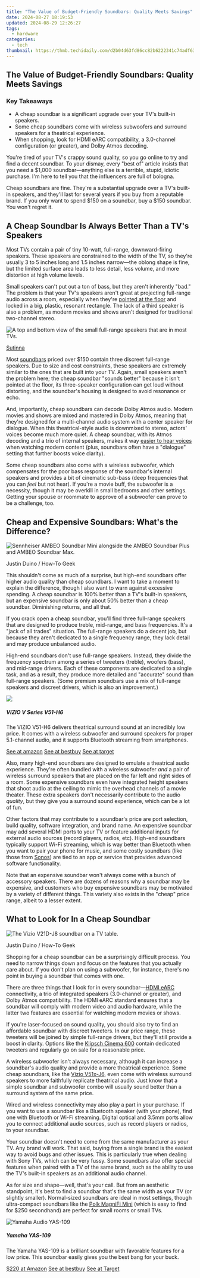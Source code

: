 ```yaml
---
title: "The Value of Budget-Friendly Soundbars: Quality Meets Savings"
date: 2024-08-27 18:19:53
updated: 2024-08-29 12:26:27
tags:
  - hardware
categories:
  - tech
thumbnail: https://thmb.techidaily.com/d2b04d63fd86cc82b6222341c74adf6327b494c09e7a92e5a7589ca57209ebbc.jpg
---
```


## The Value of Budget-Friendly Soundbars: Quality Meets Savings

### Key Takeaways

* A cheap soundbar is a significant upgrade over your TV's built-in speakers.
* Some cheap soundbars come with wireless subwoofers and surround speakers for a theatrical experience.
* When shopping, look for HDMI eARC compatibility, a 3.0-channel configuration (or greater), and Dolby Atmos decoding.

 You're tired of your TV's crappy sound quality, so you go online to try and find a decent soundbar. To your dismay, every "best of" article insists that you need a $1,000 soundbar—anything else is a terrible, stupid, idiotic purchase. I'm here to tell you that the influencers are full of bologna.

 Cheap soundbars are fine. They're a substantial upgrade over a TV's built-in speakers, and they'll last for several years if you buy from a reputable brand. If you only want to spend $150 on a soundbar, buy a $150 soundbar. You won't regret it.

##  A Cheap Soundbar Is Always Better Than a TV's Speakers

 Most TVs contain a pair of tiny 10-watt, full-range, downward-firing speakers. These speakers are constrained to the width of the TV, so they're usually 3 to 5 inches long and 1.5 inches narrow—the oblong shape is fine, but the limited surface area leads to less detail, less volume, and more distortion at high volume levels.

 Small speakers can't put out a ton of bass, but they aren't inherently "bad." The problem is that your TV's speakers aren't great at projecting full-range audio across a room, especially when they're [pointed at the floor](https://youtube-sure.techidaily.com/avigating-common-youtube-short-glitches/) and locked in a big, plastic, resonant rectangle. The lack of a third speaker is also a problem, as modern movies and shows aren't designed for traditional two-channel stereo.

![A top and bottom view of the small full-range speakers that are in most TVs.](https://static1.howtogeekimages.com/wordpress/wp-content/uploads/2024/04/42.jpg) 

[Sutinna](https://www.amazon.com/Sutinna-Portable-Speaker-Bookshelf-Speakers/dp/B08RBTDT7S/)

 Most [soundbars](https://discord-videos.techidaily.com/how-to-keep-the-conversation-flowing-on-discord/) priced over $150 contain three discreet full-range speakers. Due to size and cost constraints, these speakers are extremely similar to the ones that are built into your TV. Again, small speakers aren't the problem here; the cheap soundbar "sounds better" because it isn't pointed at the floor, its three-speaker configuration can get loud without distorting, and the soundbar's housing is designed to avoid resonance or echo.

 And, importantly, cheap soundbars can decode Dolby Atmos audio. Modern movies and shows are mixed and mastered in Dolby Atmos, meaning that they're designed for a multi-channel audio system with a center speaker for dialogue. When this theatrical-style audio is downmixed to stereo, actors' voices become much more quiet. A cheap soundbar, with its Atmos decoding and a trio of internal speakers, makes it way [easier to hear voices](https://vp-tips.techidaily.com/new-in-2024-boosting-visual-impact-incorporate-apple-music/) when watching modern content (plus, soundbars often have a "dialogue" setting that further boosts voice clarity).

 Some cheap soundbars also come with a wireless subwoofer, which compensates for the poor bass response of the soundbar's internal speakers and provides a bit of cinematic sub-bass (deep frequencies that you can _feel_ but not hear). If you're a movie buff, the subwoofer is a necessity, though it may be overkill in small bedrooms and other settings. Getting your spouse or roommate to approve of a subwoofer can prove to be a challenge, too.

##  Cheap and Expensive Soundbars: What's the Difference?

![Sennheiser AMBEO Soundbar Mini alongside the AMBEO Soundbar Plus and AMBEO Soundbar Max.](https://static1.howtogeekimages.com/wordpress/wp-content/uploads/2024/04/53153976178_577d1632b6_o.jpg) 

Justin Duino / How-To Geek

 This shouldn't come as much of a surprise, but high-end soundbars offer higher audio quality than cheap soundbars. I want to take a moment to explain the difference, though I also want to warn against excessive spending. A cheap soundbar is 100% better than a TV's built-in speakers, but an expensive soundbar is only about 50% better than a cheap soundbar. Diminishing returns, and all that.

 If you crack open a cheap soundbar, you'll find three full-range speakers that are designed to produce treble, mid-range, and bass frequencies. It's a "jack of all trades" situation. The full-range speakers do a decent job, but because they aren't dedicated to a single frequency range, they lack detail and may produce unbalanced audio.

 High-end soundbars don't use full-range speakers. Instead, they divide the frequency spectrum among a series of tweeters (treble), woofers (bass), and mid-range drivers. Each of these components are dedicated to a single task, and as a result, they produce more detailed and "accurate" sound than full-range speakers. (Some premium soundbars use a mix of full-range speakers and discreet drivers, which is also an improvement.)

![](https://static1.howtogeekimages.com/wordpress/wp-content/uploads/2023/08/317tudf-a2l-_sl500_.jpg) 

#####  VIZIO V Series V51-H6

The VIZIO V51-H6 delivers theatrical surround sound at an incredibly low price. It comes with a wireless subwoofer and surround speakers for proper 5.1-channel audio, and it supports Bluetooth streaming from smartphones.

[See at amazon](https://www.amazon.com/V51-H6-Channel-Theater-Soundbar-System/dp/B08CGVTVMN?tag=hotoge-20&ascsubtag=UUhtgUeUpU2002823&asc%5Frefurl=https%3A%2F%2Fwww.howtogeek.com%2Fa-cheap-soundbar-is-better-than-nothing%2F&asc%5Fcampaign=Evergreen) [See at bestbuy](https://shop-links.co/link/?exclusive=1&publisher_slug=itechdaily19598&url=https%3A%2F%2Fwww.bestbuy.com%2Fsite%2Fvizio__51channel_vse%2F6416784.p%3FskuId%3D6416784) [See at target](https://shop-links.co/link/?exclusive=1&publisher_slug=itechdaily19598&url=https%3A%2F%2Fwww.target.com%2Fp%2Fvizio%255Fvseries%255F51%255Fhom%2F-%2FA-79755547) 

 Also, many high-end soundbars are designed to emulate a theatrical audio experience. They're often bundled with a wireless subwoofer _and_ a pair of wireless surround speakers that are placed on the far left and right sides of a room. Some expensive soundbars even have integrated height speakers that shoot audio at the ceiling to mimic the overhead channels of a movie theater. These extra speakers don't necessarily contribute to the audio _quality_, but they give you a surround sound experience, which can be a lot of fun.

 Other factors that may contribute to a soundbar's price are port selection, build quality, software integration, and brand name. An expensive soundbar may add several HDMI ports to your TV or feature additional inputs for external audio sources (record players, radios, etc). High-end soundbars typically support Wi-Fi streaming, which is way better than Bluetooth when you want to pair your phone for music, and some costly soundbars (like those from [Sonos](https://hardware-help.techidaily.com/unveiling-the-latest-tech-a-closer-look-at-tom/)) are tied to an app or service that provides advanced software functionality.

 Note that an expensive soundbar won't always come with a bunch of accessory speakers. There are dozens of reasons why a soundbar may be expensive, and customers who buy expensive soundbars may be motivated by a variety of different things. This variety also exists in the "cheap" price range, albeit to a lesser extent.

##  What to Look for In a Cheap Soundbar

![The Vizio V21D-J8 soundbar on a TV table.](https://static1.howtogeekimages.com/wordpress/wp-content/uploads/2024/04/52559946830_5de36de89c_o.jpg) 

Justin Duino / How-To Geek

 Shopping for a cheap soundbar can be a surprisingly difficult process. You need to narrow things down and focus on the features that you actually care about. If you don't plan on using a subwoofer, for instance, there's no point in buying a soundbar that comes with one.

 There are three things that I look for in every soundbar—[HDMI eARC](https://snapchat-videos.techidaily.com/updated-the-ultimate-snapchat-checklist-for-engaging-content-for-2024/) connectivity, a trio of integrated speakers (3.0-channel or greater), and Dolby Atmos compatibility. The HDMI eARC standard ensures that a soundbar will comply with modern video and audio hardware, while the latter two features are essential for watching modern movies or shows.

 If you're laser-focused on sound quality, you should also try to find an affordable soundbar with discreet tweeters. In our price range, these tweeters will be joined by simple full-range drivers, but they'll still provide a boost in clarity. Options like the [Klipsch Cinema 600](https://www.amazon.com/Klipsch-Cinema-Theater-System-HDMI-ARC/dp/B089B6VS11/?tag=hotoge-20&ascsubtag=UUhtgUeUpU2002823&asc%5Frefurl=https%3A%2F%2Fwww.howtogeek.com%2Fa-cheap-soundbar-is-better-than-nothing%2F&asc%5Fcampaign=Evergreen) contain dedicated tweeters and regularly go on sale for a reasonable price.

 A wireless subwoofer isn't always necessary, although it can increase a soundbar's audio quality and provide a more theatrical experience. Some cheap soundbars, like the [Vizio V51x-J6](https://www.amazon.com/VIZIO-Bluetooth-Subwoofer-Assistant-Compatible/dp/B08CGVTVMN/?tag=hotoge-20&ascsubtag=UUhtgUeUpU2002823&asc%5Frefurl=https%3A%2F%2Fwww.howtogeek.com%2Fa-cheap-soundbar-is-better-than-nothing%2F&asc%5Fcampaign=Evergreen), even come with wireless surround speakers to more faithfully replicate theatrical audio. Just know that a simple soundbar and subwoofer combo will usually sound better than a surround system of the same price.

 Wired and wireless connectivity may also play a part in your purchase. If you want to use a soundbar like a Bluetooth speaker (with your phone), find one with Bluetooth or Wi-Fi streaming. Digital optical and 3.5mm ports allow you to connect additional audio sources, such as record players or radios, to your soundbar.

 Your soundbar doesn't need to come from the same manufacturer as your TV. Any brand will work. That said, buying from a single brand is the easiest way to avoid bugs and other issues. This is particularly true when dealing with Sony TVs, which can be very fussy. Some soundbars also offer special features when paired with a TV of the same brand, such as the ability to use the TV's built-in speakers as an additional audio channel.

 As for size and shape—well, that's your call. But from an aesthetic standpoint, it's best to find a soundbar that's the same width as your TV (or slightly smaller). Normal-sized soundbars are ideal in most settings, though ultra-compact soundbars like the [Polk MagniFi Mini](https://shop-links.co/link/?exclusive=1&publisher_slug=itechdaily19598&url=https%3A%2F%2Fwww.bestbuy.com%2Fsite%2Fpolk-audio-magnifi-mini-home-theater-compact-sound-bar-with-wireless-subwoofer-black%2F5754934.p%3FskuId%3D5754934) (which is easy to find for $250 secondhand) are perfect for small rooms or small TVs.

![Yamaha Audio YAS-109](https://static1.howtogeekimages.com/wordpress/wp-content/uploads/2024/01/yamaha-audio-yas-109.png) 

#####  Yamaha YAS-109

The Yamaha YAS-109 is a brilliant soundbar with favorable features for a low price. This soundbar easily gives you the best bang for your buck.

[$220 at Amazon](https://www.amazon.com/Yamaha-YAS-109-Subwoofers-Bluetooth-Control/dp/B07T17918N?tag=hotoge-20&ascsubtag=UUhtgUeUpU2002823&asc%5Frefurl=https%3A%2F%2Fwww.howtogeek.com%2Fa-cheap-soundbar-is-better-than-nothing%2F&asc%5Fcampaign=Evergreen) [See at bestbuy](https://shop-links.co/link/?exclusive=1&publisher_slug=itechdaily19598&url=https%3A%2F%2Fwww.bestbuy.com%2Fsite%2Fyamaha__21channel_so%2F6358598.p%3FskuId%3D6358598) [See at Target](https://shop-links.co/link/?exclusive=1&publisher_slug=itechdaily19598&url=https%3A%2F%2Fwww.target.com%2Fp%2Fyamaha%255Fyas109%255Fsound%255F%2F-%2FA-76767914)

<ins class="adsbygoogle"
     style="display:block"
     data-ad-format="autorelaxed"
     data-ad-client="ca-pub-7571918770474297"
     data-ad-slot="1223367746"></ins>



<ins class="adsbygoogle"
     style="display:block"
     data-ad-client="ca-pub-7571918770474297"
     data-ad-slot="8358498916"
     data-ad-format="auto"
     data-full-width-responsive="true"></ins>
